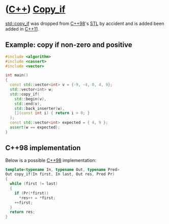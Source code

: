 # ([C++](Cpp.md)) [Copy_if](CppCopy_if.md)

[std::copy_if](CppStdCopy_if.md) was dropped from [C++98](Cpp98.md)'s 
[STL](CppStl.md) by accident and is added been added in [C++11](Cpp11.md).

## Example: copy if non-zero and positive

```c++
#include <algorithm>
#include <cassert>
#include <vector>

int main()
{
  const std::vector<int> v = {-9, -4, 0, 4, 9};
  std::vector<int> w;
  std::copy_if(
    std::begin(v), 
    std::end(v),
    std::back_inserter(w),
    [](const int i) { return i > 0; }
  );
  const std::vector<int> expected = { 4, 9 };
  assert(w == expected);
}
```

## C++98 implementation

Below is a possible [C++98](Cpp98.md) implementation:

```c++
template<typename In, typename Out, typename Pred>
Out copy_if(In first, In last, Out res, Pred Pr)
{
  while (first != last) 
  {
    if (Pr(*first))
      *res++ = *first;
    ++first;
  }
  return res;
}
```